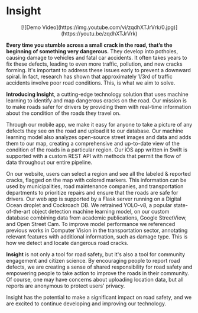 # Insight

<p align="center">
[![Demo Video](https://img.youtube.com/vi/zqdhXTJrVrk/0.jpg)](https://youtu.be/zqdhXTJrVrk)
</p>

**Every time you stumble across a small crack in the road, that’s the beginning of something very dangerous.** They develop into potholes, causing damage to vehicles and fatal car accidents. It often takes years to fix these defects, leading to even more traffic, pollution, and new cracks forming. It's important to address these issues early to prevent a downward spiral. In fact, research has shown that approximately 1/3rd of traffic accidents involve poor road conditions. This, is what we aim to solve.

**Introducing Insight**, a cutting-edge technology solution that uses machine learning to identify and map dangerous cracks on the road. Our mission is to make roads safer for drivers by providing them with real-time information about the condition of the roads they travel on.

Through our mobile app, we make it easy for anyone to take a picture of any defects they see on the road and upload it to our database. Our machine learning model also analyzes open-source street images and data and adds them to our map, creating a comprehensive and up-to-date view of the condition of the roads in a particular region. Our iOS app written in Swift is supported with a custom REST API with methods that permit the flow of data throughout our entire pipeline.

On our website, users can select a region and see all the labeled & reported cracks, flagged on the map with colored markers. This information can be used by municipalities, road maintenance companies, and transportation departments to prioritize repairs and ensure that the roads are safe for drivers. Our web app is supported by a Flask server running on a Digital Ocean droplet and Cockroach DB. We retrained YOLO-v8, a popular state-of-the-art object detection machine learning model, on our custom database combining data from academic publications, Google StreetView, and Open Street Cam. To improve model performance we referenced previous works in Computer Vision in the transportation sector, annotating relevant features with additional information, such as damage type. This is how we detect and locate dangerous road cracks.

**Insight** is not only a tool for road safety, but it's also a tool for community engagement and citizen science. By encouraging people to report road defects, we are creating a sense of shared responsibility for road safety and empowering people to take action to improve the roads in their community. Of course, one may have concerns about uploading location data, but all reports are anonymous to protect users’ privacy.

Insight has the potential to make a significant impact on road safety, and we are excited to continue developing and improving our technology.

